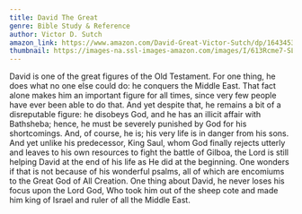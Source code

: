 ```yaml
---
title: David The Great
genre: Bible Study & Reference
author: Victor D. Sutch
amazon_link: https://www.amazon.com/David-Great-Victor-Sutch/dp/164345384X/ref=tmm_pap_swatch_0?_encoding=UTF8&qid=1643367060&sr=8-1
thumbnail: https://images-na.ssl-images-amazon.com/images/I/613Rcme7-SL.jpg
---
```

David is one of the great figures of the Old Testament. For one thing, he does what no one else could do: he conquers the Middle East. That fact alone makes him an important figure for all times, since very few people have ever been able to do that. And yet despite that, he remains a bit of a disreputable figure: he disobeys God, and he has an illicit affair with Bathsheba; hence, he must be severely punished by God for his shortcomings. And, of course, he is; his very life is in danger from his sons. And yet unlike his predecessor, King Saul, whom God finally rejects utterly and leaves to his own resources to fight the battle of Gilboa, the Lord is still helping David at the end of his life as He did at the beginning. One wonders if that is not because of his wonderful psalms, all of which are encomiums to the Great God of All Creation. One thing about David, he never loses his focus upon the Lord God, Who took him out of the sheep cote and made him king of Israel and ruler of all the Middle East.